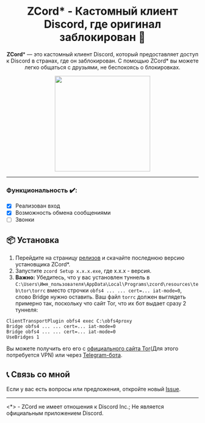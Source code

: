 <div align="center">

# ZCord* - Кастомный клиент Discord, где оригинал заблокирован 🚀

**ZCord*** — это кастомный клиент Discord, который предоставляет доступ к Discord в странах, где он заблокирован. С помощью ZCord* вы можете легко общаться с друзьями, не беспокоясь о блокировках.

<img src="https://github.com/user-attachments/assets/1297467b-6e50-4f44-b3d3-81091fa8f316" width="250"></img>

</div>

---

### Функциональность ✔️:
- [x] Реализован вход
- [x] Возможность обмена сообщениями
- [ ] Звонки

## 📦 Установка

1. Перейдите на страницу [релизов](https://github.com/SublimateTheBerry/ZCord/releases) и скачайте последнюю версию установщика ZCord*.
2. Запустите `zcord Setup x.x.x.exe`, где x.x.x - версия.
3. **Важно:** Убедитесь, что у вас установлен туннель в `C:\Users\Имя_пользователя\AppData\Local\Programs\zcord\resources\teb\tor\torrc` вместо строчки `obfs4 ... ... cert=... iat-mode=0`, слово Bridge нужно оставить. Ваш файл `torrc` должен выглядеть примерно так, поскольку что сайт Tor, что их бот выдает сразу 2 туннеля:
```
ClientTransportPlugin obfs4 exec C:\obfs4proxy
Bridge obfs4 ... ... cert=... iat-mode=0
Bridge obfs4 ... ... cert=... iat-mode=0
UseBridges 1
```
Вы можете получить его его с [официального сайта Tor](https://bridges.torproject.org/bridges?transport=obfs4)(Для этого потребуется VPN) или через [Telegram-бота](https://t.me/GetBridgesBot).

## 📞 Связь со мной

Если у вас есть вопросы или предложения, откройте новый [Issue](https://github.com/SublimateTheBerry/zcord/issues).

---

<*> - ZCord не имеет отношения к Discord Inc.; Не является официальным приложением Discord.
